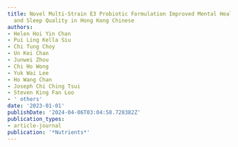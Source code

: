 ```yaml
---
title: Novel Multi-Strain E3 Probiotic Formulation Improved Mental Health Symptoms
  and Sleep Quality in Hong Kong Chinese
authors:
- Helen Hoi Yin Chan
- Pui Ling Kella Siu
- Chi Tung Choy
- Un Kei Chan
- Junwei Zhou
- Chi Ho Wong
- Yuk Wai Lee
- Ho Wang Chan
- Joseph Chi Ching Tsui
- Steven King Fan Loo
- ' others'
date: '2023-01-01'
publishDate: '2024-04-06T03:04:58.728382Z'
publication_types:
- article-journal
publication: '*Nutrients*'
---
```

